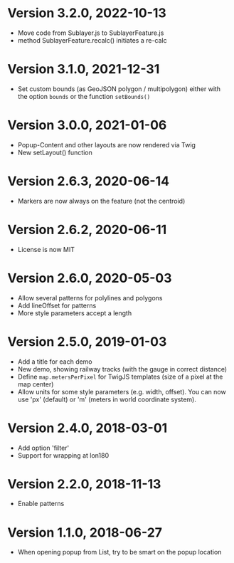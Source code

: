 Version 3.2.0, 2022-10-13
=========================
* Move code from Sublayer.js to SublayerFeature.js
* method SublayerFeature.recalc() initiates a re-calc

Version 3.1.0, 2021-12-31
=========================
* Set custom bounds (as GeoJSON polygon / multipolygon) either with the option `bounds` or the function `setBounds()`

Version 3.0.0, 2021-01-06
=========================
* Popup-Content and other layouts are now rendered via Twig
* New setLayout() function

Version 2.6.3, 2020-06-14
=========================
* Markers are now always on the feature (not the centroid)

Version 2.6.2, 2020-06-11
=========================
* License is now MIT

Version 2.6.0, 2020-05-03
=========================
* Allow several patterns for polylines and polygons
* Add lineOffset for patterns
* More style parameters accept a length

Version 2.5.0, 2019-01-03
=========================
* Add a title for each demo
* New demo, showing railway tracks (with the gauge in correct distance)
* Define `map.metersPerPixel` for TwigJS templates (size of a pixel at the map center)
* Allow units for some style parameters (e.g. width, offset). You can now use 'px' (default) or 'm' (meters in world coordinate system).

Version 2.4.0, 2018-03-01
=========================
* Add option 'filter'
* Support for wrapping at lon180

Version 2.2.0, 2018-11-13
=========================
* Enable patterns

Version 1.1.0, 2018-06-27
=========================
* When opening popup from List, try to be smart on the popup location
